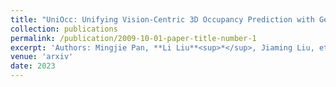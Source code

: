 ```yaml
---
title: "UniOcc: Unifying Vision-Centric 3D Occupancy Prediction with Geometric and Semantic Rendering"
collection: publications
permalink: /publication/2009-10-01-paper-title-number-1
excerpt: 'Authors: Mingjie Pan, **Li Liu**<sup>*</sup>, Jiaming Liu, et al'
venue: 'arxiv'
date: 2023
---
```

